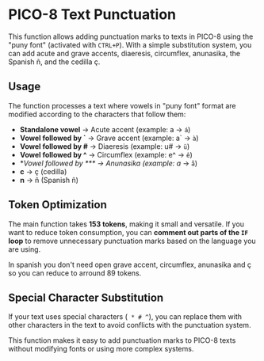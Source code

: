 # PICO-8 Text Punctuation

This function allows adding punctuation marks to texts in PICO-8 using the "puny font" (activated with `CTRL+P`). With a simple substitution system, you can add acute and grave accents, diaeresis, circumflex, anunasika, the Spanish ñ, and the cedilla ç.

## Usage

The function processes a text where vowels in "puny font" format are modified according to the characters that follow them:

- **Standalone vowel** → Acute accent (example: a → `á`)
- **Vowel followed by \`** → Grave accent (example: a\` → `à`)
- **Vowel followed by #** → Diaeresis (example: u# → `ü`)
- **Vowel followed by ^** → Circumflex (example: e^ → `ê`)
- **Vowel followed by *** → Anunasika (example: a* → `å`)
- **c** → ç (cedilla)
- **n** → ñ (Spanish ñ)

## Token Optimization

The main function takes **153 tokens**, making it small and versatile. If you want to reduce token consumption, you can **comment out parts of the `IF` loop** to remove unnecessary punctuation marks based on the language you are using.

In spanish you don't need open grave accent, circumflex, anunasika and ç so you can reduce to arround 89 tokens.

## Special Character Substitution

If your text uses special characters (` * # ^`), you can replace them with other characters in the text to avoid conflicts with the punctuation system.

This function makes it easy to add punctuation marks to PICO-8 texts without modifying fonts or using more complex systems.
